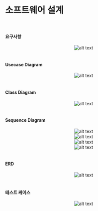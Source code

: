 # 소프트웨어 설계

<br>

#### 요구사항
<div style="text-align: center;">
    <img src="/docs/소프트웨어 설계/요구사항.png" alt="alt text" />
</div> 

<br>

#### Usecase Diagram
<div style="text-align: center;">
    <img src="/docs/소프트웨어 설계/Usecase Diagram.png" alt="alt text" />
</div> 

<br>

#### Class Diagram
<div style="text-align: center;">
    <img src="/docs/소프트웨어 설계/Class Diagram(전체적인).png" alt="alt text" />
</div> 

<br>

####  Sequence Diagram
<div style="text-align: center;">
    <img src="/docs/소프트웨어 설계/Sequence Diagram (전체적인).png" alt="alt text" />
</div> 
<div style="text-align: center;">
    <img src="/docs/소프트웨어 설계/Sequence Diagram (작업).png" alt="alt text" />
</div> 
<div style="text-align: center;">
    <img src="/docs/소프트웨어 설계/Sequence Diagram (로그인).png" alt="alt text" />
</div> 
<div style="text-align: center;">
    <img src="/docs/소프트웨어 설계/Sequence Diagram (동료추가).png" alt="alt text" />
</div> 

<br>

#### ERD
<div style="text-align: center;">
    <img src="/docs/소프트웨어 설계/ERD.png" alt="alt text" />
</div> 

<br>

#### 테스트 케이스
<div style="text-align: center;">
    <img src="/docs/소프트웨어 설계/테스트 케이스.png" alt="alt text" />
</div> 

<br>
